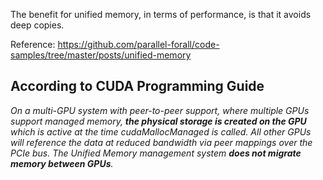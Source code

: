 The benefit for unified memory, in terms of performance, is that it avoids deep copies. <br>

Reference:
https://github.com/parallel-forall/code-samples/tree/master/posts/unified-memory


According to CUDA Programming Guide
--
<i>
On a multi-GPU system with peer-to-peer support, where multiple GPUs support 
managed memory, <b>the physical storage is created on the GPU</b> which is active at 
the time cudaMallocManaged is called. 
All other GPUs will reference the data at reduced bandwidth via peer mappings over the PCIe bus. 
The Unified Memory management system <b>does not migrate memory between GPUs</b>.
</i>

